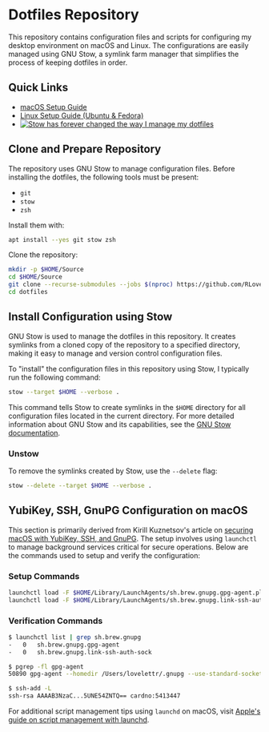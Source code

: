 # Dotfiles Repository

This repository contains configuration files and scripts for configuring my
desktop environment on macOS and Linux. The configurations are easily managed
using GNU Stow, a symlink farm manager that simplifies the process of keeping
dotfiles in order.

## Quick Links

- [macOS Setup Guide](https://github.com/RLovelett/dotfiles/wiki/macOS)
- [Linux Setup Guide (Ubuntu & Fedora)](https://github.com/RLovelett/dotfiles/wiki/Linux)
- [![Stow has forever changed the way I manage my dotfiles](https://img.youtube.com/vi/y6XCebnB9gs/0.jpg)](https://www.youtube.com/watch?v=y6XCebnB9gs)

## Clone and Prepare Repository

The repository uses GNU Stow to manage configuration files. Before installing the dotfiles, the following tools must be present:

- `git`
- `stow`
- `zsh`

Install them with:

```bash
apt install --yes git stow zsh
```

Clone the repository:

```bash
mkdir -p $HOME/Source
cd $HOME/Source
git clone --recurse-submodules --jobs $(nproc) https://github.com/RLovelett/dotfiles.git
cd dotfiles
```

## Install Configuration using Stow

GNU Stow is used to manage the dotfiles in this repository. It creates symlinks
from a cloned copy of the repository to a specified directory, making it easy
to manage and version control configuration files.

To "install" the configuration files in this repository using Stow, I typically
run the following command:

```bash
stow --target $HOME --verbose .
```

This command tells Stow to create symlinks in the `$HOME` directory for all
configuration files located in the current directory. For more detailed
information about GNU Stow and its capabilities, see the [GNU Stow
documentation](https://www.gnu.org/software/stow/manual/stow.html).

### Unstow

To remove the symlinks created by Stow, use the `--delete` flag:

```bash
stow --delete --target $HOME --verbose .
```

## YubiKey, SSH, GnuPG Configuration on macOS

This section is primarily derived from Kirill Kuznetsov's article on [securing
macOS with YubiKey, SSH, and
GnuPG](https://evilmartians.com/chronicles/stick-with-security-yubikey-ssh-gnupg-macos).
The setup involves using `launchctl` to manage background services critical for
secure operations. Below are the commands used to setup and verify the
configuration:

### Setup Commands

```bash
launchctl load -F $HOME/Library/LaunchAgents/sh.brew.gnupg.gpg-agent.plist
launchctl load -F $HOME/Library/LaunchAgents/sh.brew.gnupg.link-ssh-auth-socket.plist
```

### Verification Commands

```bash
$ launchctl list | grep sh.brew.gnupg
-	0	sh.brew.gnupg.gpg-agent
-	0	sh.brew.gnupg.link-ssh-auth-sock

$ pgrep -fl gpg-agent
50890 gpg-agent --homedir /Users/lovelettr/.gnupg --use-standard-socket --daemon

$ ssh-add -L
ssh-rsa AAAAB3NzaC...5UNE54ZNTQ== cardno:5413447
```

For additional script management tips using `launchd` on macOS, visit [Apple's
guide on script management with
launchd](https://support.apple.com/guide/terminal/script-management-with-launchd-apdc6c1077b-5d5d-4d35-9c19-60f2397b2369/mac).
